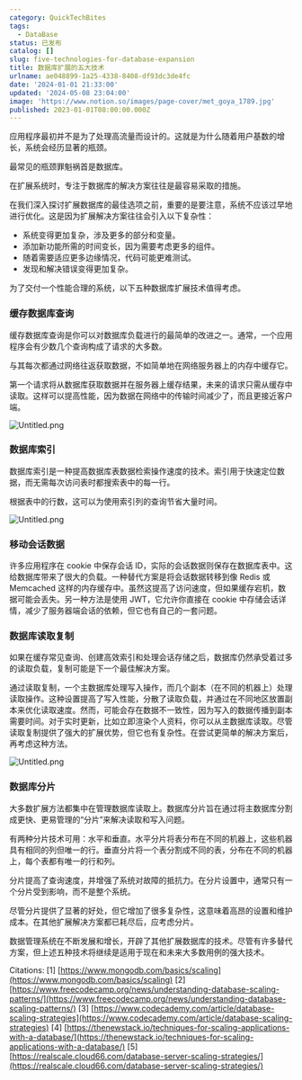 ```yaml
---
category: QuickTechBites
tags:
  - DataBase
status: 已发布
catalog: []
slug: five-technologies-for-database-expansion
title: 数据库扩展的五大技术
urlname: ae048899-1a25-4338-8408-df93dc3de4fc
date: '2024-01-01 21:33:00'
updated: '2024-05-08 23:04:00'
image: 'https://www.notion.so/images/page-cover/met_goya_1789.jpg'
published: 2023-01-01T08:00:00.000Z
---
```


应用程序最初并不是为了处理高流量而设计的。这就是为什么随着用户基数的增长，系统会经历显著的瓶颈。


最常见的瓶颈罪魁祸首是数据库。


在扩展系统时，专注于数据库的解决方案往往是最容易采取的措施。


在我们深入探讨扩展数据库的最佳选项之前，重要的是要注意，系统不应该过早地进行优化。这是因为扩展解决方案往往会引入以下复杂性：

- 系统变得更加复杂，涉及更多的部分和变量。
- 添加新功能所需的时间变长，因为需要考虑更多的组件。
- 随着需要适应更多边缘情况，代码可能更难测试。
- 发现和解决错误变得更加复杂。

为了交付一个性能合理的系统，以下五种数据库扩展技术值得考虑。


### **缓存数据库查询**


缓存数据库查询是你可以对数据库负载进行的最简单的改进之一。通常，一个应用程序会有少数几个查询构成了请求的大多数。


与其每次都通过网络往返获取数据，不如简单地在网络服务器上的内存中缓存它。


第一个请求将从数据库获取数据并在服务器上缓存结果，未来的请求只需从缓存中读取。这样可以提高性能，因为数据在网络中的传输时间减少了，而且更接近客户端。


![Untitled.png](https://prod-files-secure.s3.us-west-2.amazonaws.com/5d24fe63-e567-4804-86f9-9fdc62e13082/90ccd300-8cb4-4392-a93f-76f7d0b7f352/Untitled.png?X-Amz-Algorithm=AWS4-HMAC-SHA256&X-Amz-Content-Sha256=UNSIGNED-PAYLOAD&X-Amz-Credential=ASIAZI2LB466UDX2BM4I%2F20250314%2Fus-west-2%2Fs3%2Faws4_request&X-Amz-Date=20250314T053738Z&X-Amz-Expires=3600&X-Amz-Security-Token=IQoJb3JpZ2luX2VjEJ3%2F%2F%2F%2F%2F%2F%2F%2F%2F%2FwEaCXVzLXdlc3QtMiJGMEQCICTBS3v4MTzaDWG%2FOyQ3uLGMkGFrH459mXpLSiVdoyyoAiBhV%2FrzRPQWrJjaGyUj%2F4BpiNYq3UWRK03IyvyhFMWHHCqIBAjm%2F%2F%2F%2F%2F%2F%2F%2F%2F%2F8BEAAaDDYzNzQyMzE4MzgwNSIMwK%2Bpcl3j7IK4TuUyKtwD7vVKfPX2AZJaKtgVDIl0BaL62%2FygCJ%2Bjj%2Fw5g%2BQuFKXnK2WByo2ovD82MlZdfPegZACGJSeJaUGAtecePAJy%2BZwjbgvrbf1U%2F5krT4TTXiRkjO6EiBkfGQtoOghA3l3PflX7qjwrkxRUnputBK6lCG0CBQfd3OdmzvOP8Cuq14MUoJZmdNqAWh4%2F057uBv5wCsvx7miZpBtYFfYepyQvQOMuDL1v%2FmuB3BbjbX7dUokFjo8UOeeiySwSzvWZvTV%2BmKzEOl0HjsgLazaFW8npZ7DxbtAyARGP6z5OW%2BskoIZ%2BOfUDHryRnG4Zf4qW%2FmkTzu%2B3b2fVu6Inmn4rCPj%2FK8zBbFMHXd2M0s%2BeQ%2FwVrdoEQfj90%2B3XKIrHiOGVwlRoNJ0gQls2qXx47UMnqFwU2qEcgglRzXrBKseBLjZvqrwNCDWCoHxrYxWc6haly%2Fn2VNptHIhi4W2KalGDT%2FpMe4wK%2B%2BPOkgYGFGUAlTOnxiROhz7qY113rg91rjgwEbpwiS%2FqeElOrHo26ZEOWz7NmZf7sM%2BHY%2BXTV4a0WdOpNTr7i2Pz3p4q2y7MyPb6ew49OPXdJqHVtc50yLIUvvKv5Rxve2ye6000GipOjgQG5ij1474Y2BxMARrJXKQwiurOvgY6pgHieY9RfExTxQj%2FXdY5eSU8BgKzDCd%2Fz%2FUqHKeLcuDnMZKffM9Tlg66KcGsCjkh4uN7Lf19gtifT%2BRX1Em2O1ciZB%2F3KfeBhxrBFPzsSdG2%2F7lQ%2FG5hTT%2Fn3l78lR25ko9rQVRjTKXMbYhaMVsPbOZCd6RKsP1d3uEm%2B0miDJH93o2KFzZ2w8%2Be5cFNZ4angtEMXy6WPhzYmEO9idekj6SqR%2BNsir6d&X-Amz-Signature=77103a4fd9a7a9669eb0c3777383159852639a2d8e8f4d6ea94d21cc53a57235&X-Amz-SignedHeaders=host&x-id=GetObject)


### **数据库索引**


数据库索引是一种提高数据库表数据检索操作速度的技术。索引用于快速定位数据，而无需每次访问表时都搜索表中的每一行。


根据表中的行数，这可以为使用索引列的查询节省大量时间。


![Untitled.png](https://prod-files-secure.s3.us-west-2.amazonaws.com/5d24fe63-e567-4804-86f9-9fdc62e13082/d4109739-24f9-4adf-abd6-8eec0d12f3c8/Untitled.png?X-Amz-Algorithm=AWS4-HMAC-SHA256&X-Amz-Content-Sha256=UNSIGNED-PAYLOAD&X-Amz-Credential=ASIAZI2LB466UDX2BM4I%2F20250314%2Fus-west-2%2Fs3%2Faws4_request&X-Amz-Date=20250314T053738Z&X-Amz-Expires=3600&X-Amz-Security-Token=IQoJb3JpZ2luX2VjEJ3%2F%2F%2F%2F%2F%2F%2F%2F%2F%2FwEaCXVzLXdlc3QtMiJGMEQCICTBS3v4MTzaDWG%2FOyQ3uLGMkGFrH459mXpLSiVdoyyoAiBhV%2FrzRPQWrJjaGyUj%2F4BpiNYq3UWRK03IyvyhFMWHHCqIBAjm%2F%2F%2F%2F%2F%2F%2F%2F%2F%2F8BEAAaDDYzNzQyMzE4MzgwNSIMwK%2Bpcl3j7IK4TuUyKtwD7vVKfPX2AZJaKtgVDIl0BaL62%2FygCJ%2Bjj%2Fw5g%2BQuFKXnK2WByo2ovD82MlZdfPegZACGJSeJaUGAtecePAJy%2BZwjbgvrbf1U%2F5krT4TTXiRkjO6EiBkfGQtoOghA3l3PflX7qjwrkxRUnputBK6lCG0CBQfd3OdmzvOP8Cuq14MUoJZmdNqAWh4%2F057uBv5wCsvx7miZpBtYFfYepyQvQOMuDL1v%2FmuB3BbjbX7dUokFjo8UOeeiySwSzvWZvTV%2BmKzEOl0HjsgLazaFW8npZ7DxbtAyARGP6z5OW%2BskoIZ%2BOfUDHryRnG4Zf4qW%2FmkTzu%2B3b2fVu6Inmn4rCPj%2FK8zBbFMHXd2M0s%2BeQ%2FwVrdoEQfj90%2B3XKIrHiOGVwlRoNJ0gQls2qXx47UMnqFwU2qEcgglRzXrBKseBLjZvqrwNCDWCoHxrYxWc6haly%2Fn2VNptHIhi4W2KalGDT%2FpMe4wK%2B%2BPOkgYGFGUAlTOnxiROhz7qY113rg91rjgwEbpwiS%2FqeElOrHo26ZEOWz7NmZf7sM%2BHY%2BXTV4a0WdOpNTr7i2Pz3p4q2y7MyPb6ew49OPXdJqHVtc50yLIUvvKv5Rxve2ye6000GipOjgQG5ij1474Y2BxMARrJXKQwiurOvgY6pgHieY9RfExTxQj%2FXdY5eSU8BgKzDCd%2Fz%2FUqHKeLcuDnMZKffM9Tlg66KcGsCjkh4uN7Lf19gtifT%2BRX1Em2O1ciZB%2F3KfeBhxrBFPzsSdG2%2F7lQ%2FG5hTT%2Fn3l78lR25ko9rQVRjTKXMbYhaMVsPbOZCd6RKsP1d3uEm%2B0miDJH93o2KFzZ2w8%2Be5cFNZ4angtEMXy6WPhzYmEO9idekj6SqR%2BNsir6d&X-Amz-Signature=24bbdf823f1dcd71a65b05840f5d1587c3d851827a0b80e4338762ad63607564&X-Amz-SignedHeaders=host&x-id=GetObject)


### **移动会话数据**


许多应用程序在 cookie 中保存会话 ID，实际的会话数据则保存在数据库表中。这给数据库带来了很大的负载。一种替代方案是将会话数据转移到像 Redis 或 Memcached 这样的内存缓存中。虽然这提高了访问速度，但如果缓存宕机，数据可能会丢失。另一种方法是使用 JWT，它允许你直接在 cookie 中存储会话详情，减少了服务器端会话的依赖，但它也有自己的一套问题。


### **数据库读取复制**


如果在缓存常见查询、创建高效索引和处理会话存储之后，数据库仍然承受着过多的读取负载，复制可能是下一个最佳解决方案。


通过读取复制，一个主数据库处理写入操作，而几个副本（在不同的机器上）处理读取操作。这种设置提高了写入性能，分散了读取负载，并通过在不同地区放置副本来优化读取速度。然而，可能会存在数据不一致性，因为写入的数据传播到副本需要时间。对于实时更新，比如立即渲染个人资料，你可以从主数据库读取。尽管读取复制提供了强大的扩展优势，但它也有复杂性。在尝试更简单的解决方案后，再考虑这种方法。


![Untitled.png](https://prod-files-secure.s3.us-west-2.amazonaws.com/5d24fe63-e567-4804-86f9-9fdc62e13082/24928cbe-8502-42c3-8c51-57b72171cc67/Untitled.png?X-Amz-Algorithm=AWS4-HMAC-SHA256&X-Amz-Content-Sha256=UNSIGNED-PAYLOAD&X-Amz-Credential=ASIAZI2LB466UDX2BM4I%2F20250314%2Fus-west-2%2Fs3%2Faws4_request&X-Amz-Date=20250314T053738Z&X-Amz-Expires=3600&X-Amz-Security-Token=IQoJb3JpZ2luX2VjEJ3%2F%2F%2F%2F%2F%2F%2F%2F%2F%2FwEaCXVzLXdlc3QtMiJGMEQCICTBS3v4MTzaDWG%2FOyQ3uLGMkGFrH459mXpLSiVdoyyoAiBhV%2FrzRPQWrJjaGyUj%2F4BpiNYq3UWRK03IyvyhFMWHHCqIBAjm%2F%2F%2F%2F%2F%2F%2F%2F%2F%2F8BEAAaDDYzNzQyMzE4MzgwNSIMwK%2Bpcl3j7IK4TuUyKtwD7vVKfPX2AZJaKtgVDIl0BaL62%2FygCJ%2Bjj%2Fw5g%2BQuFKXnK2WByo2ovD82MlZdfPegZACGJSeJaUGAtecePAJy%2BZwjbgvrbf1U%2F5krT4TTXiRkjO6EiBkfGQtoOghA3l3PflX7qjwrkxRUnputBK6lCG0CBQfd3OdmzvOP8Cuq14MUoJZmdNqAWh4%2F057uBv5wCsvx7miZpBtYFfYepyQvQOMuDL1v%2FmuB3BbjbX7dUokFjo8UOeeiySwSzvWZvTV%2BmKzEOl0HjsgLazaFW8npZ7DxbtAyARGP6z5OW%2BskoIZ%2BOfUDHryRnG4Zf4qW%2FmkTzu%2B3b2fVu6Inmn4rCPj%2FK8zBbFMHXd2M0s%2BeQ%2FwVrdoEQfj90%2B3XKIrHiOGVwlRoNJ0gQls2qXx47UMnqFwU2qEcgglRzXrBKseBLjZvqrwNCDWCoHxrYxWc6haly%2Fn2VNptHIhi4W2KalGDT%2FpMe4wK%2B%2BPOkgYGFGUAlTOnxiROhz7qY113rg91rjgwEbpwiS%2FqeElOrHo26ZEOWz7NmZf7sM%2BHY%2BXTV4a0WdOpNTr7i2Pz3p4q2y7MyPb6ew49OPXdJqHVtc50yLIUvvKv5Rxve2ye6000GipOjgQG5ij1474Y2BxMARrJXKQwiurOvgY6pgHieY9RfExTxQj%2FXdY5eSU8BgKzDCd%2Fz%2FUqHKeLcuDnMZKffM9Tlg66KcGsCjkh4uN7Lf19gtifT%2BRX1Em2O1ciZB%2F3KfeBhxrBFPzsSdG2%2F7lQ%2FG5hTT%2Fn3l78lR25ko9rQVRjTKXMbYhaMVsPbOZCd6RKsP1d3uEm%2B0miDJH93o2KFzZ2w8%2Be5cFNZ4angtEMXy6WPhzYmEO9idekj6SqR%2BNsir6d&X-Amz-Signature=b0600eba3dbacb1e60ba9c654234444a836a9043e010ec3c7e3a33d8069b66bf&X-Amz-SignedHeaders=host&x-id=GetObject)


### **数据库分片**


大多数扩展方法都集中在管理数据库读取上。数据库分片旨在通过将主数据库分割成更快、更易管理的“分片”来解决读取和写入问题。


有两种分片技术可用：水平和垂直。水平分片将表分布在不同的机器上，这些机器具有相同的列但唯一的行。垂直分片将一个表分割成不同的表，分布在不同的机器上，每个表都有唯一的行和列。


分片提高了查询速度，并增强了系统对故障的抵抗力。在分片设置中，通常只有一个分片受到影响，而不是整个系统。


尽管分片提供了显著的好处，但它增加了很多复杂性，这意味着高昂的设置和维护成本。在其他扩展解决方案都已耗尽后，应考虑分片。


数据管理系统在不断发展和增长，开辟了其他扩展数据库的技术。尽管有许多替代方案，但上述五种技术将继续是适用于现在和未来大多数用例的强大技术。


Citations:
[1] [https://www.mongodb.com/basics/scaling](https://www.mongodb.com/basics/scaling)
[2] [https://www.freecodecamp.org/news/understanding-database-scaling-patterns/](https://www.freecodecamp.org/news/understanding-database-scaling-patterns/)
[3] [https://www.codecademy.com/article/database-scaling-strategies](https://www.codecademy.com/article/database-scaling-strategies)
[4] [https://thenewstack.io/techniques-for-scaling-applications-with-a-database/](https://thenewstack.io/techniques-for-scaling-applications-with-a-database/)
[5] [https://realscale.cloud66.com/database-server-scaling-strategies/](https://realscale.cloud66.com/database-server-scaling-strategies/)

